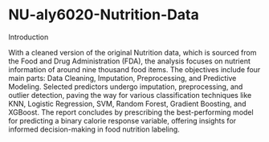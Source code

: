 # NU-aly6020-Nutrition-Data

Introduction

With a cleaned version of the original Nutrition data, which is sourced from the Food and Drug Administration (FDA), the analysis focuses on nutrient information of around nine thousand food items. The objectives include four main parts: Data Cleaning, Imputation, Preprocessing, and Predictive Modeling. Selected predictors undergo imputation, preprocessing, and outlier detection, paving the way for various classification techniques like KNN, Logistic Regression, SVM, Random Forest, Gradient Boosting, and XGBoost. The report concludes by prescribing the best-performing model for predicting a binary calorie response variable, offering insights for informed decision-making in food nutrition labeling.
